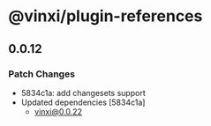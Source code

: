 # @vinxi/plugin-references

## 0.0.12

### Patch Changes

- 5834c1a: add changesets support
- Updated dependencies [5834c1a]
  - vinxi@0.0.22

